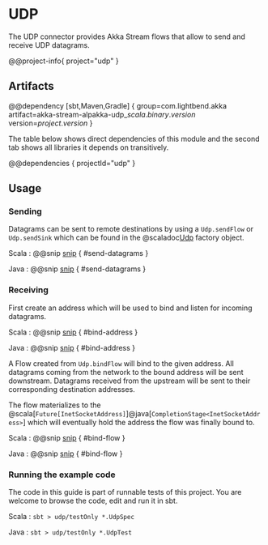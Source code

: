 # UDP

The UDP connector provides Akka Stream flows that allow to send and receive UDP datagrams.

@@project-info{ project="udp" }

## Artifacts

@@dependency [sbt,Maven,Gradle] {
  group=com.lightbend.akka
  artifact=akka-stream-alpakka-udp_$scala.binary.version$
  version=$project.version$
}

The table below shows direct dependencies of this module and the second tab shows all libraries it depends on transitively.

@@dependencies { projectId="udp" }


## Usage

### Sending

Datagrams can be sent to remote destinations by using a `Udp.sendFlow` or `Udp.sendSink` which can be found in the
@scaladoc[Udp](akka.stream.alpakka.udp.scaladsl.Udp$) factory object.

Scala
: @@snip [snip](/udp/src/test/scala/docs/scaladsl/UdpSpec.scala) { #send-datagrams }

Java
: @@snip [snip](/udp/src/test/java/docs/javadsl/UdpTest.java) { #send-datagrams }

### Receiving

First create an address which will be used to bind and listen for incoming datagrams.

Scala
: @@snip [snip](/udp/src/test/scala/docs/scaladsl/UdpSpec.scala) { #bind-address }

Java
: @@snip [snip](/udp/src/test/java/docs/javadsl/UdpTest.java) { #bind-address }

A Flow created from `Udp.bindFlow` will bind to the given address. All datagrams coming from the network
to the bound address will be sent downstream. Datagrams received from the upstream will be sent to their
corresponding destination addresses.

The flow materializes to the @scala[`Future[InetSocketAddress]`]@java[`CompletionStage<InetSocketAddress>`] which
will eventually hold the address the flow was finally bound to.

Scala
: @@snip [snip](/udp/src/test/scala/docs/scaladsl/UdpSpec.scala) { #bind-flow }

Java
: @@snip [snip](/udp/src/test/java/docs/javadsl/UdpTest.java) { #bind-flow }

### Running the example code

The code in this guide is part of runnable tests of this project. You are welcome to browse the code, edit and run it in sbt.

Scala
:   ```
    sbt
    > udp/testOnly *.UdpSpec
    ```

Java
:   ```
    sbt
    > udp/testOnly *.UdpTest
    ```
